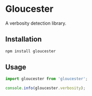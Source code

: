 Gloucester
==========

A verbosity detection library.

## Installation

```bash
npm install gloucester
```

## Usage

```typescript
import gloucester from 'gloucester';

console.info(gloucester.verbosity);
```
